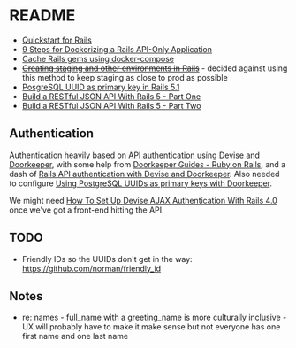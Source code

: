 # README

* [Quickstart for Rails](https://docs.docker.com/compose/rails/)
* [9 Steps for Dockerizing a Rails API-Only Application](https://medium.com/@nirmalyaghosh/9-steps-for-dockerizing-a-rails-api-only-application-d65a8836f3df)
* [Cache Rails gems using docker-compose](https://dev.to/k_penguin_sato/cache-rails-gems-using-docker-compose-3o3f)
* <del>[Creating staging and other environments in Rails](http://nts.strzibny.name/creating-staging-environments-in-rails/)</del> - decided against using this method to keep staging as close to prod as possible
* [PosgreSQL UUID as primary key in Rails 5.1](https://clearcove.ca/2017/08/postgres-uuid-as-primary-key-in-rails-5-1)
* [Build a RESTful JSON API With Rails 5 - Part One](https://scotch.io/tutorials/build-a-restful-json-api-with-rails-5-part-one)
* [Build a RESTful JSON API With Rails 5 - Part Two](https://scotch.io/tutorials/build-a-restful-json-api-with-rails-5-part-two)

## Authentication

Authentication heavily based on [API authentication using Devise and Doorkeeper](https://naturaily.com/blog/api-authentication-devise-doorkeeper-setup), with some help from [Doorkeeper Guides - Ruby on Rails](https://doorkeeper.gitbook.io/guides/ruby-on-rails/getting-started), and a dash of [Rails API authentication with Devise and Doorkeeper](https://scotch.io/@jiggs/rails-api-doorkeeper-devise). Also needed to configure [Using PostgreSQL UUIDs as primary keys with Doorkeeper](https://github.com/doorkeeper-gem/doorkeeper/wiki/Using-PostgreSQL-UUIDs-as-primary-keys-with-Doorkeeper).

We might need [How To Set Up Devise AJAX Authentication With Rails 4.0](https://blog.andrewray.me/how-to-set-up-devise-ajax-authentication-with-rails-4-0/) once we've got a front-end hitting the API.

## TODO

* Friendly IDs so the UUIDs don't get in the way: https://github.com/norman/friendly_id

## Notes

* re: names - full_name with a greeting_name is more culturally inclusive - UX will probably have to make it make sense but not everyone has one first name and one last name